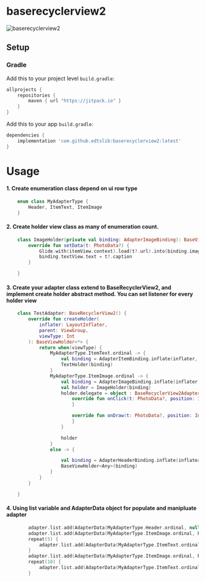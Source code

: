 # baserecyclerview2

![baserecyclerview2](https://i.ibb.co/SVC54F0/2022-05-11-12-18-39.jpg)
## Setup
### Gradle

Add this to your project level `build.gradle`:
```groovy
allprojects {
    repositories {
        maven { url "https://jitpack.io" }
    }
}
```
Add this to your app `build.gradle`:
```groovy
dependencies {
    implementation 'com.github.edtslib:baserecyclerview2:latest'
}
```

# Usage

#### 1. Create enumeration class depend on ui row type

```kotlin
    enum class MyAdapterType {
        Header, ItemText, ItemImage
    }
```
#### 2. Create holder view class as many of enumeration count.

```kotlin
    class ImageHolder(private val binding: AdapterImageBinding): BaseViewHolder<PhotoData>(binding) {
        override fun setData(t: PhotoData?) {
            Glide.with(itemView.context).load(t?.url).into(binding.imageView)
            binding.textView.text = t?.caption
        }

    }
```
#### 3. Create your adapter class extend to BaseRecyclerView2, and implement create holder abstract method. You can set listener for every holder view

```kotlin
    class TestAdapter: BaseRecyclerView2() {
        override fun createHolder(
            inflater: LayoutInflater,
            parent: ViewGroup,
            viewType: Int
        ): BaseViewHolder<*> {
            return when(viewType) {
                MyAdapterType.ItemText.ordinal -> {
                    val binding = AdapterItemBinding.inflate(inflater, parent, false)
                    TextHolder(binding)
                }
                MyAdapterType.ItemImage.ordinal -> {
                    val binding = AdapterImageBinding.inflate(inflater, parent, false)
                    val holder = ImageHolder(binding)
                    holder.delegate = object : BaseRecyclerView2AdapterDelegate<PhotoData> {
                        override fun onClick(t: PhotoData?, position: Int, viewBinding: ViewBinding) {
                        }

                        override fun onDraw(t: PhotoData?, position: Int, viewBinding: ViewBinding) {
                        }
                    }

                    holder
                }
                else -> {

                    val binding = AdapterHeaderBinding.inflate(inflater, parent, false)
                    BaseViewHolder<Any>(binding)
                }
            }
        }

    }
```

#### 4. Using list variable and AdapterData object for populate and manipluate adapter
```kotlin
        adapter.list.add(AdapterData(MyAdapterType.Header.ordinal, null))
        adapter.list.add(AdapterData(MyAdapterType.ItemImage.ordinal, PhotoData("https://pbs.twimg.com/profile_images/491390735749378050/ZK5nwUPR_400x400.jpeg", "abah ganteng")))
        repeat(5) {
            adapter.list.add(AdapterData(MyAdapterType.ItemText.ordinal, "Item $it"))
        }
        adapter.list.add(AdapterData(MyAdapterType.ItemImage.ordinal, PhotoData("https://pbs.twimg.com/profile_images/491390735749378050/ZK5nwUPR_400x400.jpeg", "abah ganteng")))
        repeat(10) {
            adapter.list.add(AdapterData(MyAdapterType.ItemText.ordinal, "Item ${it+5}"))
        }

```

